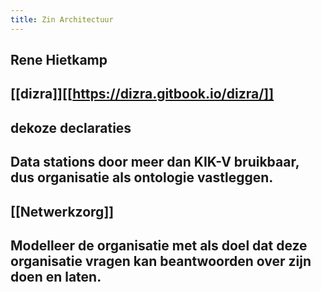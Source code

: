 ```yaml
---
title: Zin Architectuur
---
```


## Rene Hietkamp
## [[dizra]][[https://dizra.gitbook.io/dizra/]]
## dekoze declaraties
## Data stations door meer dan KIK-V bruikbaar, dus organisatie als ontologie vastleggen.
## [[Netwerkzorg]]
## Modelleer de organisatie met als doel dat deze organisatie vragen kan beantwoorden over zijn doen en laten.
##
